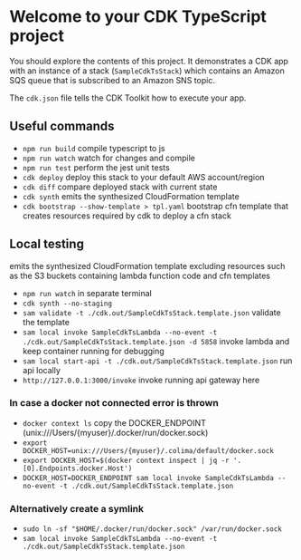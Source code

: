 # Welcome to your CDK TypeScript project

You should explore the contents of this project. It demonstrates a CDK app with an instance of a stack (`SampleCdkTsStack`)
which contains an Amazon SQS queue that is subscribed to an Amazon SNS topic.

The `cdk.json` file tells the CDK Toolkit how to execute your app.



## Useful commands

* `npm run build`   compile typescript to js
* `npm run watch`   watch for changes and compile
* `npm run test`    perform the jest unit tests
* `cdk deploy`      deploy this stack to your default AWS account/region
* `cdk diff`        compare deployed stack with current state
* `cdk synth`       emits the synthesized CloudFormation template
* `cdk bootstrap --show-template > tpl.yaml`       bootstrap cfn template that creates resources required by cdk to deploy a cfn stack

## Local testing
emits the synthesized CloudFormation template excluding resources such as the S3 buckets containing lambda function code and cfn templates
* `npm run watch` in separate terminal
* `cdk synth --no-staging` 
* `sam validate -t ./cdk.out/SampleCdkTsStack.template.json` validate the template
* `sam local invoke SampleCdkTsLambda --no-event -t ./cdk.out/SampleCdkTsStack.template.json -d 5858` invoke lambda and keep container running for debugging
* `sam local start-api -t ./cdk.out/SampleCdkTsStack.template.json` run api locally
* `http://127.0.0.1:3000/invoke` invoke running api gateway here

### In case a docker not connected error is thrown

* `docker context ls`   copy the DOCKER_ENDPOINT (unix:///Users/{myuser}/.docker/run/docker.sock)
* `export DOCKER_HOST=unix:///Users/{myuser}/.colima/default/docker.sock`
* `export DOCKER_HOST=$(docker context inspect | jq -r '.[0].Endpoints.docker.Host')`
* `DOCKER_HOST=DOCKER_ENDPOINT sam local invoke SampleCdkTsLambda --no-event -t ./cdk.out/SampleCdkTsStack.template.json`

### Alternatively create a symlink

* `sudo ln -sf "$HOME/.docker/run/docker.sock" /var/run/docker.sock`
* `sam local invoke SampleCdkTsLambda --no-event -t ./cdk.out/SampleCdkTsStack.template.json`
